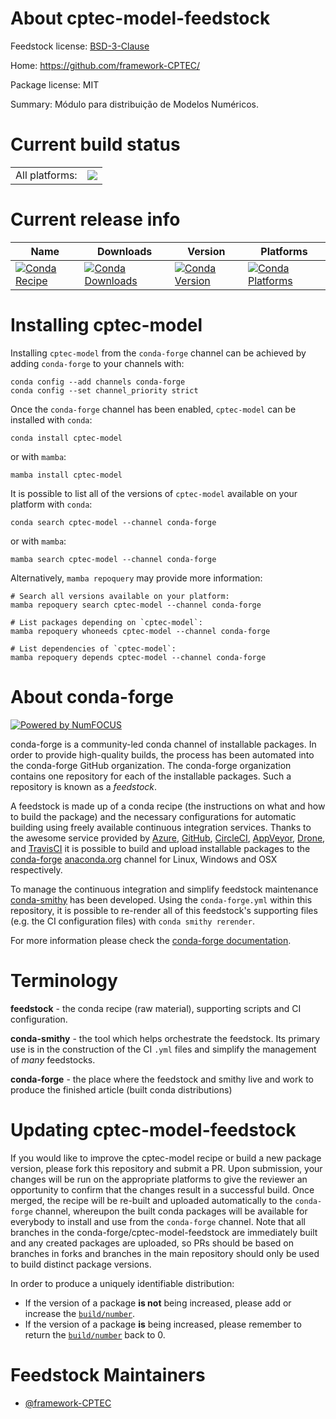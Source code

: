 About cptec-model-feedstock
===========================

Feedstock license: [BSD-3-Clause](https://github.com/conda-forge/cptec-model-feedstock/blob/main/LICENSE.txt)

Home: https://github.com/framework-CPTEC/

Package license: MIT

Summary: Módulo para distribuição de Modelos Numéricos.

Current build status
====================


<table><tr><td>All platforms:</td>
    <td>
      <a href="https://dev.azure.com/conda-forge/feedstock-builds/_build/latest?definitionId=21336&branchName=main">
        <img src="https://dev.azure.com/conda-forge/feedstock-builds/_apis/build/status/cptec-model-feedstock?branchName=main">
      </a>
    </td>
  </tr>
</table>

Current release info
====================

| Name | Downloads | Version | Platforms |
| --- | --- | --- | --- |
| [![Conda Recipe](https://img.shields.io/badge/recipe-cptec--model-green.svg)](https://anaconda.org/conda-forge/cptec-model) | [![Conda Downloads](https://img.shields.io/conda/dn/conda-forge/cptec-model.svg)](https://anaconda.org/conda-forge/cptec-model) | [![Conda Version](https://img.shields.io/conda/vn/conda-forge/cptec-model.svg)](https://anaconda.org/conda-forge/cptec-model) | [![Conda Platforms](https://img.shields.io/conda/pn/conda-forge/cptec-model.svg)](https://anaconda.org/conda-forge/cptec-model) |

Installing cptec-model
======================

Installing `cptec-model` from the `conda-forge` channel can be achieved by adding `conda-forge` to your channels with:

```
conda config --add channels conda-forge
conda config --set channel_priority strict
```

Once the `conda-forge` channel has been enabled, `cptec-model` can be installed with `conda`:

```
conda install cptec-model
```

or with `mamba`:

```
mamba install cptec-model
```

It is possible to list all of the versions of `cptec-model` available on your platform with `conda`:

```
conda search cptec-model --channel conda-forge
```

or with `mamba`:

```
mamba search cptec-model --channel conda-forge
```

Alternatively, `mamba repoquery` may provide more information:

```
# Search all versions available on your platform:
mamba repoquery search cptec-model --channel conda-forge

# List packages depending on `cptec-model`:
mamba repoquery whoneeds cptec-model --channel conda-forge

# List dependencies of `cptec-model`:
mamba repoquery depends cptec-model --channel conda-forge
```


About conda-forge
=================

[![Powered by
NumFOCUS](https://img.shields.io/badge/powered%20by-NumFOCUS-orange.svg?style=flat&colorA=E1523D&colorB=007D8A)](https://numfocus.org)

conda-forge is a community-led conda channel of installable packages.
In order to provide high-quality builds, the process has been automated into the
conda-forge GitHub organization. The conda-forge organization contains one repository
for each of the installable packages. Such a repository is known as a *feedstock*.

A feedstock is made up of a conda recipe (the instructions on what and how to build
the package) and the necessary configurations for automatic building using freely
available continuous integration services. Thanks to the awesome service provided by
[Azure](https://azure.microsoft.com/en-us/services/devops/), [GitHub](https://github.com/),
[CircleCI](https://circleci.com/), [AppVeyor](https://www.appveyor.com/),
[Drone](https://cloud.drone.io/welcome), and [TravisCI](https://travis-ci.com/)
it is possible to build and upload installable packages to the
[conda-forge](https://anaconda.org/conda-forge) [anaconda.org](https://anaconda.org/)
channel for Linux, Windows and OSX respectively.

To manage the continuous integration and simplify feedstock maintenance
[conda-smithy](https://github.com/conda-forge/conda-smithy) has been developed.
Using the ``conda-forge.yml`` within this repository, it is possible to re-render all of
this feedstock's supporting files (e.g. the CI configuration files) with ``conda smithy rerender``.

For more information please check the [conda-forge documentation](https://conda-forge.org/docs/).

Terminology
===========

**feedstock** - the conda recipe (raw material), supporting scripts and CI configuration.

**conda-smithy** - the tool which helps orchestrate the feedstock.
                   Its primary use is in the construction of the CI ``.yml`` files
                   and simplify the management of *many* feedstocks.

**conda-forge** - the place where the feedstock and smithy live and work to
                  produce the finished article (built conda distributions)


Updating cptec-model-feedstock
==============================

If you would like to improve the cptec-model recipe or build a new
package version, please fork this repository and submit a PR. Upon submission,
your changes will be run on the appropriate platforms to give the reviewer an
opportunity to confirm that the changes result in a successful build. Once
merged, the recipe will be re-built and uploaded automatically to the
`conda-forge` channel, whereupon the built conda packages will be available for
everybody to install and use from the `conda-forge` channel.
Note that all branches in the conda-forge/cptec-model-feedstock are
immediately built and any created packages are uploaded, so PRs should be based
on branches in forks and branches in the main repository should only be used to
build distinct package versions.

In order to produce a uniquely identifiable distribution:
 * If the version of a package **is not** being increased, please add or increase
   the [``build/number``](https://docs.conda.io/projects/conda-build/en/latest/resources/define-metadata.html#build-number-and-string).
 * If the version of a package **is** being increased, please remember to return
   the [``build/number``](https://docs.conda.io/projects/conda-build/en/latest/resources/define-metadata.html#build-number-and-string)
   back to 0.

Feedstock Maintainers
=====================

* [@framework-CPTEC](https://github.com/framework-CPTEC/)

